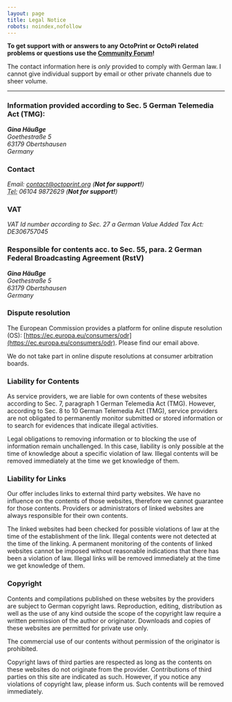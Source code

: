 ```yaml
---
layout: page
title: Legal Notice
robots: noindex,nofollow
---
```


<div class="alert">
    <p><strong>
        To get support with or answers to any OctoPrint or OctoPi related problems or questions use the
        <a href="https://community.octoprint.org" target="_blank">Community Forum</a>!
    </strong></p>
    <p>
        The contact information here is <em>only</em> provided to comply with German law.
        I cannot give individual support by email or other private channels due to sheer volume.
    </p>
</div>

---

### Information provided according to Sec. 5 German Telemedia Act (TMG):

<address>
    <strong>Gina Häußge</strong><br>
    Goethestraße 5<br>
    63179 Obertshausen<br>
    Germany
</address>

### Contact

<address>
    Email: <a href="mailto:contact@octoprint.org">contact@octoprint.org</a> (<strong>Not for support!</strong>)<br>
    <abbr title="Telefon">Tel:</abbr> 06104 9872629 (<strong>Not for support!</strong>)
</address>

### VAT

<address>
    VAT Id number according to Sec. 27 a German Value Added Tax Act: DE306757045
</address>

### Responsible for contents acc. to Sec. 55, para. 2 German Federal Broadcasting Agreement (RstV)

<address>
    <strong>Gina Häußge</strong><br>
    Goethestraße 5<br>
    63179 Obertshausen<br>
    Germany
</address>

### Dispute resolution

The European Commission provides a platform for online dispute resolution (OS): [https://ec.europa.eu/consumers/odr](https://ec.europa.eu/consumers/odr).
Please find our email above.

We do not take part in online dispute resolutions at consumer arbitration boards.

### Liability for Contents

As service providers, we are liable for own contents of these websites according to Sec. 7, paragraph 1 German 
Telemedia Act (TMG). However, according to Sec. 8 to 10 German Telemedia Act (TMG), service providers are not obligated 
to permanently monitor submitted or stored information or to search for evidences that indicate illegal activities.

Legal obligations to removing information or to blocking the use of information remain unchallenged. In this case, 
liability is only possible at the time of knowledge about a specific violation of law. Illegal contents will be removed 
immediately at the time we get knowledge of them.

### Liability for Links

Our offer includes links to external third party websites. We have no influence on the contents of those websites, 
therefore we cannot guarantee for those contents. Providers or administrators of linked websites are always responsible 
for their own contents.

The linked websites had been checked for possible violations of law at the time of the establishment of the link. 
Illegal contents were not detected at the time of the linking. A permanent monitoring of the contents of linked websites 
cannot be imposed without reasonable indications that there has been a violation of law. Illegal links will be removed 
immediately at the time we get knowledge of them.

### Copyright

Contents and compilations published on these websites by the providers are subject to German copyright laws. 
Reproduction, editing, distribution as well as the use of any kind outside the scope of the copyright law require a 
written permission of the author or originator. Downloads and copies of these websites are permitted for private use 
only.

The commercial use of our contents without permission of the originator is prohibited.

Copyright laws of third parties are respected as long as the contents on these websites do not originate from the 
provider. Contributions of third parties on this site are indicated as such. However, if you notice any violations of 
copyright law, please inform us. Such contents will be removed immediately.

